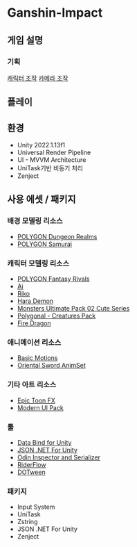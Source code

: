 # Ganshin-Impact

## 게임 설명

### 기획

[캐릭터 조작](./Docs/CharacterManipulation.md)
[카메라 조작](./Docs/CameraSystem.md)

## 플레이

## 환경

- Unity 2022.1.13f1
- Universal Render Pipeline
- UI - MVVM Architecture
- UniTask기반 비동기 처리
- Zenject

## 사용 에셋 / 패키지

### 배경 모델링 리소스

- [POLYGON Dungeon Realms](https://assetstore.unity.com/packages/3d/environments/dungeons/polygon-dungeon-realms-low-poly-3d-art-by-synty-189093)
- [POLYGON Samurai](https://assetstore.unity.com/packages/3d/environments/polygon-samurai-low-poly-3d-art-by-synty-89551)

### 캐릭터 모델링 리소스

- [POLYGON Fantasy Rivals](https://assetstore.unity.com/packages/3d/characters/humanoids/fantasy/polygon-fantasy-rivals-low-poly-3d-art-by-synty-118399)
- [Ai](https://assetstore.unity.com/packages/3d/characters/humanoids/humans/ai-80561)
- [Riko](https://assetstore.unity.com/packages/3d/characters/humanoids/fantasy/riko-74357)
- [Hara Demon](https://assetstore.unity.com/packages/3d/characters/humanoids/fantasy/hara-demon-86283)
- [Monsters Ultimate Pack 02 Cute Series](https://assetstore.unity.com/packages/3d/characters/creatures/monsters-ultimate-pack-02-cute-series-179083)
- [Polygonal - Creatures Pack](https://assetstore.unity.com/packages/3d/characters/creatures/polygonal-creatures-pack-116781)
- [Fire Dragon](https://assetstore.unity.com/packages/3d/characters/creatures/fire-dragon-45786)

### 애니메이션 리소스

- [Basic Motions](https://assetstore.unity.com/packages/3d/animations/basic-motions-157744)
- [Oriental Sword AnimSet](https://assetstore.unity.com/packages/3d/animations/oriental-sword-animset-71318)

### 기타 아트 리소스

- [Epic Toon FX](https://assetstore.unity.com/packages/vfx/particles/epic-toon-fx-57772)
- [Modern UI Pack](https://assetstore.unity.com/packages/tools/gui/modern-ui-pack-201717)

### 툴

- [Data Bind for Unity](https://assetstore.unity.com/packages/tools/gui/data-bind-for-unity-28301)
- [JSON .NET For Unity](https://assetstore.unity.com/packages/tools/input-management/json-net-for-unity-11347)
- [Odin Inspector and Serializer](https://assetstore.unity.com/packages/tools/utilities/odin-inspector-and-serializer-89041)
- [RiderFlow](https://assetstore.unity.com/packages/tools/level-design/riderflow-218574)
- [DOTween](https://assetstore.unity.com/packages/tools/visual-scripting/dotween-pro-32416)

### 패키지

- Input System
- UniTask
- Zstring
- JSON .NET For Unity
- Zenject
